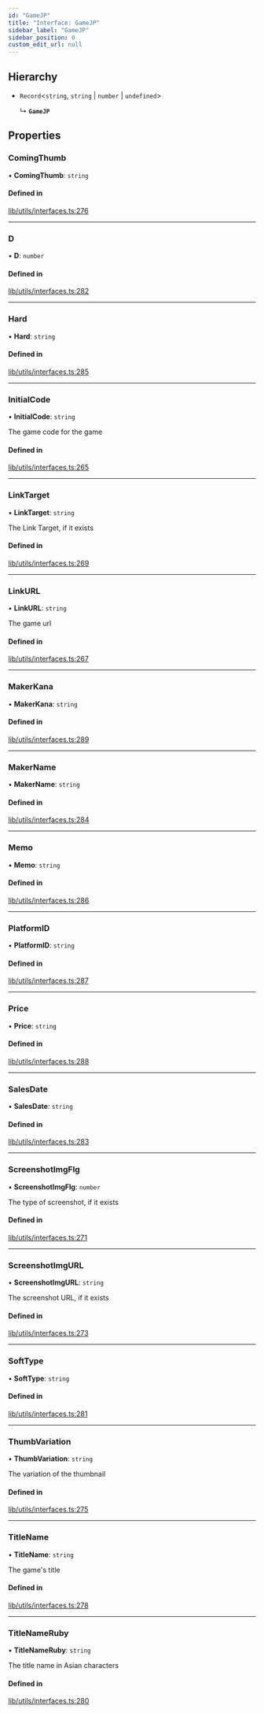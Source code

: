 ```yaml
---
id: "GameJP"
title: "Interface: GameJP"
sidebar_label: "GameJP"
sidebar_position: 0
custom_edit_url: null
---
```


## Hierarchy

- `Record`<`string`, `string` \| `number` \| `undefined`\>

  ↳ **`GameJP`**

## Properties

### ComingThumb

• **ComingThumb**: `string`

#### Defined in

[lib/utils/interfaces.ts:276](https://github.com/Favna/nintendo-switch-eshop/blob/0bb7455/src/lib/utils/interfaces.ts#L276)

___

### D

• **D**: `number`

#### Defined in

[lib/utils/interfaces.ts:282](https://github.com/Favna/nintendo-switch-eshop/blob/0bb7455/src/lib/utils/interfaces.ts#L282)

___

### Hard

• **Hard**: `string`

#### Defined in

[lib/utils/interfaces.ts:285](https://github.com/Favna/nintendo-switch-eshop/blob/0bb7455/src/lib/utils/interfaces.ts#L285)

___

### InitialCode

• **InitialCode**: `string`

The game code for the game

#### Defined in

[lib/utils/interfaces.ts:265](https://github.com/Favna/nintendo-switch-eshop/blob/0bb7455/src/lib/utils/interfaces.ts#L265)

___

### LinkTarget

• **LinkTarget**: `string`

The Link Target, if it exists

#### Defined in

[lib/utils/interfaces.ts:269](https://github.com/Favna/nintendo-switch-eshop/blob/0bb7455/src/lib/utils/interfaces.ts#L269)

___

### LinkURL

• **LinkURL**: `string`

The game url

#### Defined in

[lib/utils/interfaces.ts:267](https://github.com/Favna/nintendo-switch-eshop/blob/0bb7455/src/lib/utils/interfaces.ts#L267)

___

### MakerKana

• **MakerKana**: `string`

#### Defined in

[lib/utils/interfaces.ts:289](https://github.com/Favna/nintendo-switch-eshop/blob/0bb7455/src/lib/utils/interfaces.ts#L289)

___

### MakerName

• **MakerName**: `string`

#### Defined in

[lib/utils/interfaces.ts:284](https://github.com/Favna/nintendo-switch-eshop/blob/0bb7455/src/lib/utils/interfaces.ts#L284)

___

### Memo

• **Memo**: `string`

#### Defined in

[lib/utils/interfaces.ts:286](https://github.com/Favna/nintendo-switch-eshop/blob/0bb7455/src/lib/utils/interfaces.ts#L286)

___

### PlatformID

• **PlatformID**: `string`

#### Defined in

[lib/utils/interfaces.ts:287](https://github.com/Favna/nintendo-switch-eshop/blob/0bb7455/src/lib/utils/interfaces.ts#L287)

___

### Price

• **Price**: `string`

#### Defined in

[lib/utils/interfaces.ts:288](https://github.com/Favna/nintendo-switch-eshop/blob/0bb7455/src/lib/utils/interfaces.ts#L288)

___

### SalesDate

• **SalesDate**: `string`

#### Defined in

[lib/utils/interfaces.ts:283](https://github.com/Favna/nintendo-switch-eshop/blob/0bb7455/src/lib/utils/interfaces.ts#L283)

___

### ScreenshotImgFlg

• **ScreenshotImgFlg**: `number`

The type of screenshot, if it exists

#### Defined in

[lib/utils/interfaces.ts:271](https://github.com/Favna/nintendo-switch-eshop/blob/0bb7455/src/lib/utils/interfaces.ts#L271)

___

### ScreenshotImgURL

• **ScreenshotImgURL**: `string`

The screenshot URL, if it exists

#### Defined in

[lib/utils/interfaces.ts:273](https://github.com/Favna/nintendo-switch-eshop/blob/0bb7455/src/lib/utils/interfaces.ts#L273)

___

### SoftType

• **SoftType**: `string`

#### Defined in

[lib/utils/interfaces.ts:281](https://github.com/Favna/nintendo-switch-eshop/blob/0bb7455/src/lib/utils/interfaces.ts#L281)

___

### ThumbVariation

• **ThumbVariation**: `string`

The variation of the thumbnail

#### Defined in

[lib/utils/interfaces.ts:275](https://github.com/Favna/nintendo-switch-eshop/blob/0bb7455/src/lib/utils/interfaces.ts#L275)

___

### TitleName

• **TitleName**: `string`

The game's title

#### Defined in

[lib/utils/interfaces.ts:278](https://github.com/Favna/nintendo-switch-eshop/blob/0bb7455/src/lib/utils/interfaces.ts#L278)

___

### TitleNameRuby

• **TitleNameRuby**: `string`

The title name in Asian characters

#### Defined in

[lib/utils/interfaces.ts:280](https://github.com/Favna/nintendo-switch-eshop/blob/0bb7455/src/lib/utils/interfaces.ts#L280)
